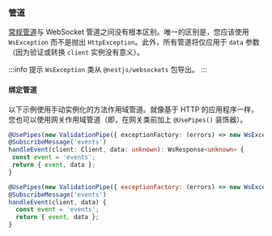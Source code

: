 ### 管道

[常规管道](/pipes)与 WebSocket 管道之间没有根本区别。唯一的区别是，您应该使用 `WsException` 而不是抛出 `HttpException`。此外，所有管道将仅应用于 `data` 参数（因为验证或转换 `client` 实例没有意义）。

:::info 提示
`WsException` 类从 `@nestjs/websockets` 包导出。
:::

#### 绑定管道

以下示例使用手动实例化的方法作用域管道。就像基于 HTTP 的应用程序一样，您也可以使用网关作用域管道（即，在网关类前加上 `@UsePipes()` 装饰器）。

 ```typescript title="app.gateway.ts"
@UsePipes(new ValidationPipe({ exceptionFactory: (errors) => new WsException(errors) }))
@SubscribeMessage('events')
handleEvent(client: Client, data: unknown): WsResponse<unknown> {
  const event = 'events';
  return { event, data };
}
```

```javascript title="app.gateway.js"
@UsePipes(new ValidationPipe({ exceptionFactory: (errors) => new WsException(errors) }))
@SubscribeMessage('events')
handleEvent(client, data) {
  const event = 'events';
  return { event, data };
}
```

